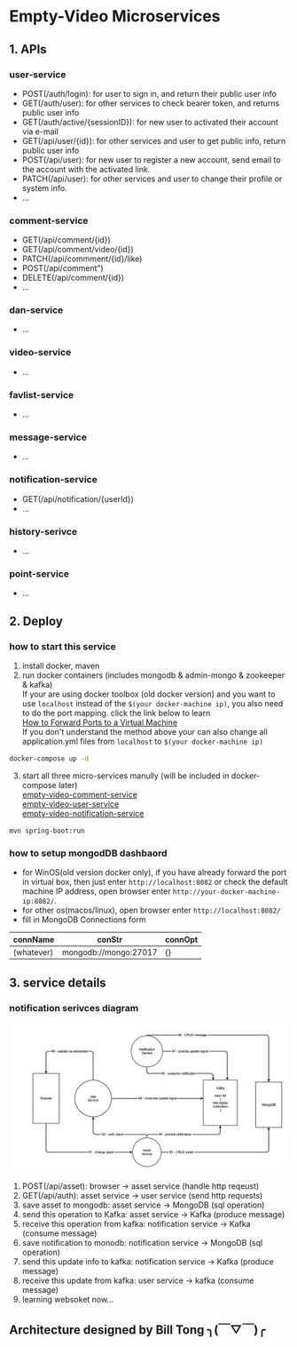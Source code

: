 # Empty-Video Microservices
## 1. APIs
### user-service
- POST(/auth/login): for user to sign in, and return their public user info
- GET(/auth/user): for other services to check bearer token, and returns public user info
- GET(/auth/active/{sessionID}): for new user to activated their account via e-mail 
- GET(/api/user/{id}): for other services and user to get public info, return public user info
- POST(/api/user): for new user to register a new account, send email to the account with the activated link.
- PATCH(/api/user): for other services and user to change their profile or system info.
- ...
### comment-service
- GET(/api/comment/{id})
- GET(/api/comment/video/{id})
- PATCH(/api/commment/{id}/like)
- POST(/api/comment")
- DELETE(/api/comment/{id})
- ...
### dan-service
- ...
### video-service
- ...
### favlist-service
- ...
### message-service
- ...
### notification-service
- GET(/api/notification/{userId})
- ...
### history-serivce
- ...
### point-service
- ...
## 2. Deploy
### how to start this service
1. install docker, maven
2. run docker containers (includes mongodb & admin-mongo & zookeeper & kafka)   
If your are using docker toolbox (old docker version) and you want to use `localhost` instead of the `$(your docker-machine ip)`, you also need to do the port mapping. click the link below to learn    
[How to Forward Ports to a Virtual Machine](https://www.howtogeek.com/122641/how-to-forward-ports-to-a-virtual-machine-and-use-it-as-a-server/)  
If you don't understand the method above your can also change all application.yml files from `localhost` to `$(your docker-machine ip)`
```bash
docker-compose up -d
```
3. start all three micro-services manully (will be included in docker-compose later)  
[empty-video-comment-service](empty-video-comment-service)  
[empty-video-user-service](empty-video-user-service)  
[empty-video-notification-service](empty-video-notification-service)  
```
mvn spring-boot:run
```
### how to setup mongodDB dashbaord
- for WinOS(old version docker only), if you have already forward the port in virtual box, then just enter `http://localhost:8082` or check the default machine IP address, open browser enter `http://your-docker-machine-ip:8082/`. 
- for other os(macos/linux), open browser enter `http://localhost:8082/`
- fill in MongoDB Connections form  
    
connName | conStr | connOpt
--- | --- | ---
(whatever) | mongodb://mongo:27017 | {}

## 3. service details
### notification serivces diagram

![ad](docs/img/ev-notification-service-flow.png)

1. POST(/api/asset): browser → asset service (handle http reqeust)
2. GET(/api/auth): asset service → user service (send http requests)
3. save asset to mongodb: asset service → MongoDB (sql operation)
4. send this operation to Kafka: asset service → Kafka (produce message)
5. receive this operation from kafka: notification service → Kafka (consume message)
6. save notification to monodb: notification service → MongoDB (sql operation)
7. send this update info to kafka: notification service → Kafka (produce message)
8. receive this update from kafka: user service → kafka (consume message)
9. learning websoket now...
## Architecture designed by Bill Tong  ╮(￣▽￣)╭ 
